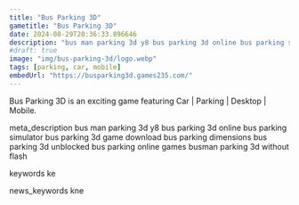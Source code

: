 ```yaml
---
title: "Bus Parking 3D"
gametitle: "Bus Parking 3D"
date: 2024-08-29T20:36:33.896646
description: "bus man parking 3d y8 bus parking 3d online bus parking simulator bus parking 3d game download bus parking dimensions bus parking 3d unblocked bus parking online games busman parking 3d without flash"
#draft: true
image: "img/bus-parking-3d/logo.webp"
tags: [parking, car, mobile]
embedUrl: "https://busparking3d.games235.com/"
---
```


Bus Parking 3D is an exciting game featuring Car | Parking | Desktop | Mobile.

meta_description
bus man parking 3d y8 bus parking 3d online bus parking simulator bus parking 3d game download bus parking dimensions bus parking 3d unblocked bus parking online games busman parking 3d without flash


keywords
ke


news_keywords
kne
